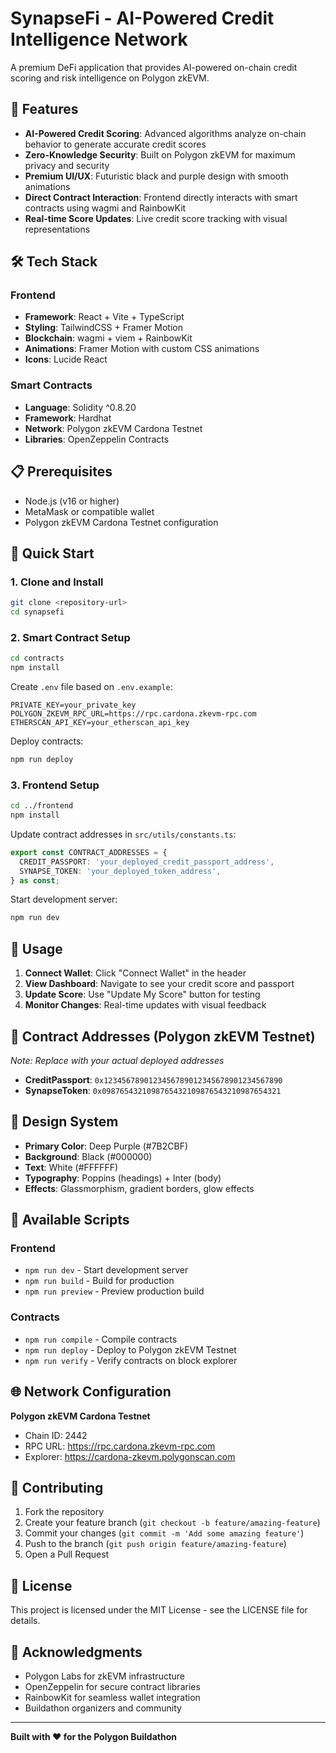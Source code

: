 # SynapseFi - AI-Powered Credit Intelligence Network

A premium DeFi application that provides AI-powered on-chain credit scoring and risk intelligence on Polygon zkEVM.

## 🚀 Features

- **AI-Powered Credit Scoring**: Advanced algorithms analyze on-chain behavior to generate accurate credit scores
- **Zero-Knowledge Security**: Built on Polygon zkEVM for maximum privacy and security
- **Premium UI/UX**: Futuristic black and purple design with smooth animations
- **Direct Contract Interaction**: Frontend directly interacts with smart contracts using wagmi and RainbowKit
- **Real-time Score Updates**: Live credit score tracking with visual representations

## 🛠️ Tech Stack

### Frontend
- **Framework**: React + Vite + TypeScript
- **Styling**: TailwindCSS + Framer Motion
- **Blockchain**: wagmi + viem + RainbowKit
- **Animations**: Framer Motion with custom CSS animations
- **Icons**: Lucide React

### Smart Contracts
- **Language**: Solidity ^0.8.20
- **Framework**: Hardhat
- **Network**: Polygon zkEVM Cardona Testnet
- **Libraries**: OpenZeppelin Contracts

## 📋 Prerequisites

- Node.js (v16 or higher)
- MetaMask or compatible wallet
- Polygon zkEVM Cardona Testnet configuration

## 🚀 Quick Start

### 1. Clone and Install

```bash
git clone <repository-url>
cd synapsefi
```

### 2. Smart Contract Setup

```bash
cd contracts
npm install
```

Create `.env` file based on `.env.example`:
```env
PRIVATE_KEY=your_private_key
POLYGON_ZKEVM_RPC_URL=https://rpc.cardona.zkevm-rpc.com
ETHERSCAN_API_KEY=your_etherscan_api_key
```

Deploy contracts:
```bash
npm run deploy
```

### 3. Frontend Setup

```bash
cd ../frontend
npm install
```

Update contract addresses in `src/utils/constants.ts`:
```typescript
export const CONTRACT_ADDRESSES = {
  CREDIT_PASSPORT: 'your_deployed_credit_passport_address',
  SYNAPSE_TOKEN: 'your_deployed_token_address',
} as const;
```

Start development server:
```bash
npm run dev
```

## 📱 Usage

1. **Connect Wallet**: Click "Connect Wallet" in the header
2. **View Dashboard**: Navigate to see your credit score and passport
3. **Update Score**: Use "Update My Score" button for testing
4. **Monitor Changes**: Real-time updates with visual feedback

## 🎯 Contract Addresses (Polygon zkEVM Testnet)

*Note: Replace with your actual deployed addresses*

- **CreditPassport**: `0x1234567890123456789012345678901234567890`
- **SynapseToken**: `0x0987654321098765432109876543210987654321`

## 🎨 Design System

- **Primary Color**: Deep Purple (#7B2CBF)
- **Background**: Black (#000000)
- **Text**: White (#FFFFFF)
- **Typography**: Poppins (headings) + Inter (body)
- **Effects**: Glassmorphism, gradient borders, glow effects

## 🔧 Available Scripts

### Frontend
- `npm run dev` - Start development server
- `npm run build` - Build for production
- `npm run preview` - Preview production build

### Contracts
- `npm run compile` - Compile contracts
- `npm run deploy` - Deploy to Polygon zkEVM Testnet
- `npm run verify` - Verify contracts on block explorer

## 🌐 Network Configuration

**Polygon zkEVM Cardona Testnet**
- Chain ID: 2442
- RPC URL: https://rpc.cardona.zkevm-rpc.com
- Explorer: https://cardona-zkevm.polygonscan.com

## 🤝 Contributing

1. Fork the repository
2. Create your feature branch (`git checkout -b feature/amazing-feature`)
3. Commit your changes (`git commit -m 'Add some amazing feature'`)
4. Push to the branch (`git push origin feature/amazing-feature`)
5. Open a Pull Request

## 📝 License

This project is licensed under the MIT License - see the LICENSE file for details.

## 🙏 Acknowledgments

- Polygon Labs for zkEVM infrastructure
- OpenZeppelin for secure contract libraries
- RainbowKit for seamless wallet integration
- Buildathon organizers and community

---

**Built with ❤️ for the Polygon Buildathon**